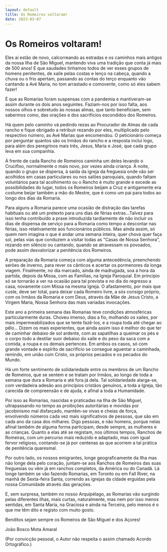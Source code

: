 ```yaml
---
layout: default
title: Os Romeiros voltaram!
date: 2023-03-07
---
```

# Os Romeiros voltaram!

Eles aí estão de novo, calcorreando as estradas e os caminhos mais antigos da nossa Ilha de São Miguel, mantendo viva uma tradição que conta já mais de 500 anos! E que saudades tínhamos todos de ver esses grupos de homens penitentes, de xaile pelas costas e lenço na cabeça, quando a chuva ou o frio apertam, passando as contas do terço enquanto vão cantando a Avé Maria, no tom arrastado e comovente, como só eles sabem fazer!

É que as Romarias foram suspensas com a pandemia e mantiveram-se assim durante os dois anos seguintes. Faziam-nos por isso falta, aos nossos olhos e sobretudo às nossas almas, que tanto beneficiam, sem sabermos como, das orações e dos sacrifícios escondidos dos Romeiros.

Há quem pelo caminho vá pedindo rezas ao Procurador de Almas de cada rancho e fique obrigado a retribuir rezando por eles, multiplicado pelo respectivo número, as Avé Marias que encomendou. O peticionário começa por perguntar quantos são os Irmãos do rancho e a resposta inclui logo, para além dos peregrinos mais três, Jesus, Maria e José, que cada grupo leva em sua companhia.

À frente de cada Rancho de Romeiros caminha um deles levando o Crucifixo, normalmente o mais novo, por vezes ainda criança. À noite, quando o grupo se dispersa, à saída da igreja da freguesia onde vão ser acolhidos em casas particulares ou nos salões paroquiais, quando faltam voluntários para tal acolhimento ou o Rancho é muito grande e excede as possibilidades do lugar, todos os Romeiros beijam a Cruz e antigamente era costume beijar também a mão do Mestre, que é como um pai para todos ao longo dos dias da Romaria.

Para alguns a Romaria parece uma ocasião de distração das tarefas habituais ou até um pretexto para uns dias de férias extras...Talvez para isso tenha contribuído a praxe introduzida tardiamente de não incluir os dias de dispensa de serviço para a Romaria como tempo a descontar nas férias, isso relativamente aos funcionários públicos. Mas ainda assim, só quem nem imagina o que é andar uma semana inteira, quer chova quer faça sol, pelas vias que conduzem a visitar todas as "Casas de Nossa Senhora", rezando em silêncio ou cantando, quando se atravessam os povoados, pode assim desvalorizar a penitência dos Romeiros.

A  preparação da Romaria começa com alguma antecedência, preenchendo serões de inverno, para rever os cânticos e acertar os pormenores da longa viagem. Finalmente, no dia marcado, ainda de madrugada, soa a hora da partida, depois da Missa, com as Famílias, na Igreja Paroquial. Em princípio só se tornarão  a ver na ocasião para tal prevista e no dia do regresso a casa, novamente com Missa na mesma Igreja. O afastamento, por mais que custe, deve ser total, para deixar cada Romeiro livre, a sós consigo próprio, com os Irmãos da Romaria e com Deus, através da Mãe de Jesus Cristo, a Virgem Maria, Nossa Senhora das mais variadas invocações.

Este ano a primeira semana das Romarias teve condições atmosféricas particularmente duras. Choveu imenso, dias a fio, molhando os xailes, por mais impermeabilizados que se tente fazê-los, e a roupa toda até chegar ao pêlo... Dizem os mais experientes, que ainda assim isso é melhor do que ter de caminhar debaixo de sol ardente, com as sapatilhas a queimar os pés e o corpo todo a destilar suor debaixo do xaile e do peso da saca com a comida, a roupa e os demais pertences. Em ambos os casos, só com grande vontade e espírito de sacrifício se consegue aguentar a caminhada, remindo, em união com Cristo, os próprios pecados e os pecados do Mundo.

Há um forte sentimento de solidariedade entre os membros de um Rancho de Romeiros, que se sentem e se tratam por Irmãos, ao longo de toda a semana que dura a Romaria e até fora já dela. Tal solidariedade alarga-se, com verdadeira adesão aos princípios cristãos genuínos, a toda a Igreja, tão carecida de compreensão e de ajuda, e afinal a toda a Humanidade.

Por isso as Romarias, nascidas e praticadas na Ilha de São Miguel, ultrapassando no tempo as proibições autoritárias e movidas por jacobinismo mal disfarçado, mantêm-se vivas e cheias de força, envolvendo números cada vez mais significativos de pessoas, que são em cada ano da casa dos milhares. Digo pessoas, e não homens, porque nelas afinal também de alguma forma participam, desde sempre, as mulheres e as crianças. Quanto a elas até se registam, nos últimos tempos, Ranchos de Romeiras, com um percurso mais reduzido e adaptado, mas com igual fervor religioso, contando-se já por centenas as que acorrem a tal prática de penitência quaresmal.

Por outro lado, os nossos emigrantes, longe geograficamente da Ilha mas não longe dela pelo coração, juntam-se aos Ranchos de Romeiros das suas freguesias ou vêm já em ranchos completos, da América ou do Canadá. Lá longe também se vão fazendo Romarias,  em Toronto ou em Fall River, na manhã de Sexta-feira Santa, correndo as igrejas da cidade erguidas pela nossa Comunidade através das gerações.

E, sem surpresa, também no nosso Arquipélago, as Romarias vão surgindo pelas diferentes  ilhas, mais curtas, naturalmente, mas nem por isso menos sentidas, em Santa Maria, na Graciosa e ainda na Terceira, pelo menos é o que me têm dito e registo com muito gosto.

Benditos sejam sempre os Romeiros de São Miguel e dos Açores!


João Bosco Mota Amaral

(Por convicção pessoal, o Autor não respeita o assim chamado Acordo Ortográfico.)